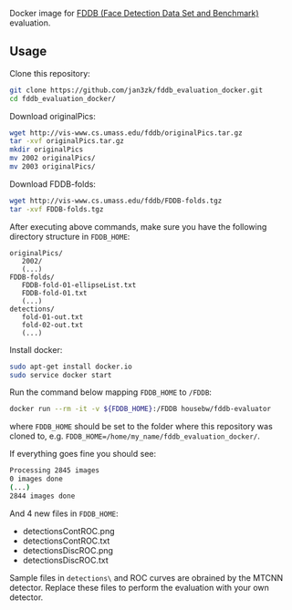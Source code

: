 Docker image for [FDDB (Face Detection Data Set and Benchmark)](http://vis-www.cs.umass.edu/fddb/results.html) evaluation.

## Usage

Clone this repository:
```bash
git clone https://github.com/jan3zk/fddb_evaluation_docker.git
cd fddb_evaluation_docker/
```

Download originalPics:
```bash
wget http://vis-www.cs.umass.edu/fddb/originalPics.tar.gz
tar -xvf originalPics.tar.gz
mkdir originalPics
mv 2002 originalPics/
mv 2003 originalPics/
```

Download FDDB-folds:
```bash
wget http://vis-www.cs.umass.edu/fddb/FDDB-folds.tgz
tar -xvf FDDB-folds.tgz
```

After executing above commands, make sure you have the following directory structure in `FDDB_HOME`:
```
originalPics/
   2002/
   (...)
FDDB-folds/
   FDDB-fold-01-ellipseList.txt
   FDDB-fold-01.txt
   (...)
detections/
   fold-01-out.txt
   fold-02-out.txt
   (...)
```

Install docker:
```bash
sudo apt-get install docker.io
sudo service docker start
```

Run the command below mapping `FDDB_HOME` to `/FDDB`:
```bash
docker run --rm -it -v ${FDDB_HOME}:/FDDB housebw/fddb-evaluator
```
where `FDDB_HOME` should be set to the folder where this repository was cloned to, e.g. `FDDB_HOME=/home/my_name/fddb_evaluation_docker/`.

If everything goes fine you should see:
```bash
Processing 2845 images
0 images done
(...)
2844 images done
```
And 4 new files in `FDDB_HOME`:
* detectionsContROC.png
* detectionsContROC.txt
* detectionsDiscROC.png
* detectionsDiscROC.txt

Sample files in `detections\` and ROC curves are obrained by the MTCNN detector. Replace these files to perform the evaluation with your own detector.
